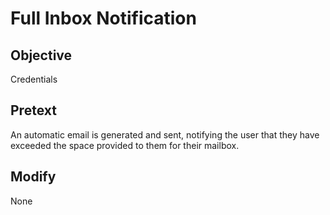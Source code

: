 # Full Inbox Notification

## Objective
Credentials

## Pretext
An automatic email is generated and sent, notifying the user that they have exceeded the space provided to them for their mailbox.

## Modify
None
